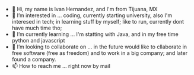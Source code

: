 - 👋 Hi, my name is Ivan Hernandez, and I'm from Tijuana, MX
- 👀 I’m interested in ... coding, currently starting university, also I'm interesed in tech; in learning stuff by myself; like to run, currently dont have much time tho;
- 🌱 I’m currently learning ... I'm statting with Java, and in my free time python and javascript
- 💞️ I’m looking to collaborate on ... in the future would like to cllaborate in free software (free as freedom) and to work in a big company; and later found a company.
- 📫 How to reach me ... right now by mail

<!---
p3yn/p3yn is a ✨ special ✨ repository because its `README.md` (this file) appears on your GitHub profile.
You can click the Preview link to take a look at your changes.
--->
